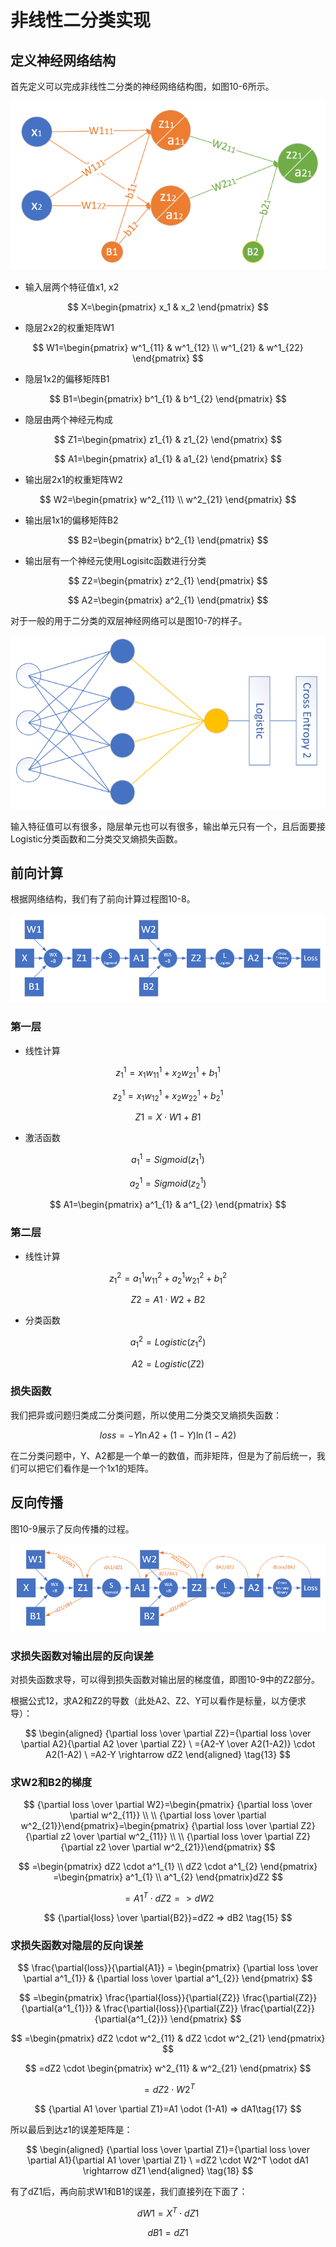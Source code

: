 # 非线性二分类实现

## 定义神经网络结构

首先定义可以完成非线性二分类的神经网络结构图，如图10-6所示。

![&#x56FE;10-6 &#x975E;&#x7EBF;&#x6027;&#x4E8C;&#x5206;&#x7C7B;&#x795E;&#x7ECF;&#x7F51;&#x7EDC;&#x7ED3;&#x6784;&#x56FE;](../.gitbook/assets/image%20%28198%29.png)

* 输入层两个特征值x1, x2 

$$
X=\begin{pmatrix} x_1 & x_2 \end{pmatrix}
$$

* 隐层2x2的权重矩阵W1 

$$
W1=\begin{pmatrix}
    w^1_{11} & w^1_{12} \\
    w^1_{21} & w^1_{22} 
  \end{pmatrix}
$$

* 隐层1x2的偏移矩阵B1

$$
B1=\begin{pmatrix}
    b^1_{1} & b^1_{2}
  \end{pmatrix}
$$

* 隐层由两个神经元构成 

$$
Z1=\begin{pmatrix} z1_{1} & z1_{2} \end{pmatrix}
$$

$$
A1=\begin{pmatrix} a1_{1} & a1_{2} \end{pmatrix}
$$

* 输出层2x1的权重矩阵W2 

$$
W2=\begin{pmatrix}
    w^2_{11} \\
    w^2_{21}  
  \end{pmatrix}
$$

* 输出层1x1的偏移矩阵B2

$$
B2=\begin{pmatrix}
    b^2_{1}
  \end{pmatrix}
$$

* 输出层有一个神经元使用Logisitc函数进行分类 

$$
Z2=\begin{pmatrix}
    z^2_{1}
  \end{pmatrix}
$$

$$
A2=\begin{pmatrix}
    a^2_{1}
  \end{pmatrix}
$$

对于一般的用于二分类的双层神经网络可以是图10-7的样子。

![&#x56FE;10-7 &#x901A;&#x7528;&#x7684;&#x4E8C;&#x5206;&#x7C7B;&#x795E;&#x7ECF;&#x7F51;&#x7EDC;&#x7ED3;&#x6784;&#x56FE;](../.gitbook/assets/image%20%28234%29.png)

输入特征值可以有很多，隐层单元也可以有很多，输出单元只有一个，且后面要接Logistic分类函数和二分类交叉熵损失函数。

## 前向计算

根据网络结构，我们有了前向计算过程图10-8。

![&#x56FE;10-8 &#x524D;&#x5411;&#x8BA1;&#x7B97;&#x8FC7;&#x7A0B;](../.gitbook/assets/image%20%28202%29.png)

### 第一层

* 线性计算

$$
z^1_{1} = x_{1} w^1_{11} + x_{2} w^1_{21} + b^1_{1}
$$

$$
z^1_{2} = x_{1} w^1_{12} + x_{2} w^1_{22} + b^1_{2}
$$

$$
Z1 = X \cdot W1 + B1
$$

* 激活函数

$$
a^1_{1} = Sigmoid(z^1_{1})
$$

$$
a^1_{2} = Sigmoid(z^1_{2})
$$

$$
A1=\begin{pmatrix}
  a^1_{1} & a^1_{2}
\end{pmatrix}
$$

### 第二层

* 线性计算

$$
z^2_1 = a^1_{1} w^2_{11} + a^1_{2} w^2_{21} + b^2_{1}
$$

$$
Z2 = A1 \cdot W2 + B2
$$

* 分类函数

$$
a^2_1 = Logistic(z^2_1)
$$

$$
A2 = Logistic(Z2)
$$

### 损失函数

我们把异或问题归类成二分类问题，所以使用二分类交叉熵损失函数：

$$ loss = -Y \ln A2 + (1-Y) \ln (1-A2) \tag{12} $$

在二分类问题中，Y、A2都是一个单一的数值，而非矩阵，但是为了前后统一，我们可以把它们看作是一个1x1的矩阵。

## 反向传播

图10-9展示了反向传播的过程。

![&#x56FE;10-9 &#x53CD;&#x5411;&#x4F20;&#x64AD;&#x8FC7;&#x7A0B;](../.gitbook/assets/image%20%28199%29.png)

### 求损失函数对输出层的反向误差

对损失函数求导，可以得到损失函数对输出层的梯度值，即图10-9中的Z2部分。

根据公式12，求A2和Z2的导数（此处A2、Z2、Y可以看作是标量，以方便求导）：

$$ \begin{aligned} {\partial loss \over \partial Z2}={\partial loss \over \partial A2}{\partial A2 \over \partial Z2} \ ={A2-Y \over A2(1-A2)} \cdot A2(1-A2) \ =A2-Y \rightarrow dZ2 \end{aligned} \tag{13} $$

### 求W2和B2的梯度

$$
{\partial loss \over \partial W2}=\begin{pmatrix}  {\partial loss \over \partial w^2_{11}} \\  \\  {\partial loss \over \partial w^2_{21}}\end{pmatrix}=\begin{pmatrix}  {\partial loss \over \partial Z2}{\partial z2 \over \partial w^2_{11}} \\  \\  {\partial loss \over \partial Z2}{\partial z2 \over \partial w^2_{21}}\end{pmatrix}
$$

$$
=\begin{pmatrix}
  dZ2 \cdot a^1_{1} \\
  dZ2 \cdot a^1_{2} 
\end{pmatrix}
=\begin{pmatrix}
  a^1_{1} \\ a^1_{2}
\end{pmatrix}dZ2
$$

$$
=A1^T \cdot dZ2 => dW2  \tag{14}
$$

$$
{\partial{loss} \over \partial{B2}}=dZ2 => dB2 \tag{15}
$$

### 求损失函数对隐层的反向误差

$$
\frac{\partial{loss}}{\partial{A1}} = \begin{pmatrix}  {\partial loss \over \partial a^1_{1}} & {\partial loss \over \partial a^1_{2}} \end{pmatrix}
$$

$$
=\begin{pmatrix}
\frac{\partial{loss}}{\partial{Z2}} \frac{\partial{Z2}}{\partial{a^1_{1}}} & \frac{\partial{loss}}{\partial{Z2}}  \frac{\partial{Z2}}{\partial{a^1_{2}}}  
\end{pmatrix}
$$

$$
=\begin{pmatrix}
dZ2 \cdot w^2_{11} & dZ2 \cdot w^2_{21}
\end{pmatrix}
$$

$$
=dZ2 \cdot \begin{pmatrix}
  w^2_{11} & w^2_{21}
\end{pmatrix}
$$

$$
=dZ2 \cdot W2^T \tag{16}
$$

$$
{\partial A1 \over \partial Z1}=A1 \odot (1-A1) => dA1\tag{17}
$$

所以最后到达z1的误差矩阵是：

$$ \begin{aligned} {\partial loss \over \partial Z1}={\partial loss \over \partial A1}{\partial A1 \over \partial Z1} \ =dZ2 \cdot W2^T \odot dA1 \rightarrow dZ1 \end{aligned} \tag{18} $$

有了dZ1后，再向前求W1和B1的误差，我们直接列在下面了：

$$
dW1=X^T \cdot dZ1 \tag{19}
$$

$$
dB1=dZ1 \tag{20}
$$

